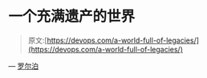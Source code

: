 # 一个充满遗产的世界

> 原文:[https://devops.com/a-world-full-of-legacies/](https://devops.com/a-world-full-of-legacies/)

— [罗尔泊](https://devops.com/author/breselman/)